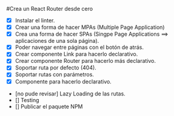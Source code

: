 #Crea un React Router desde cero

- [x] Instalar el linter.
- [x] Crear una forma de hacer MPAs (Multiple Page Application)
- [x] Crea una forma de hacer SPAs (Singpe Page Applications ==> aplicaciones de una sola página).
- [x] Poder navegar entre páginas con el botón de atrás.
- [x] Crear componente Link para hacerlo declarativo.
- [x] Crear componente Router para hacerlo más declarativo.
- [x] Soportar ruta por defecto (404).
- [x] Soportar rutas con parámetros.
- [x] Componente <Router /> para hacerlo declarativo.
- [no pude revisar] Lazy Loading de las rutas.
- [] Testing
- [] Publicar el paquete NPM
